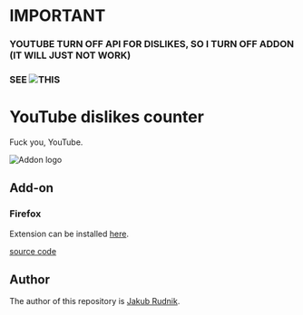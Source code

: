 # IMPORTANT
### YOUTUBE TURN OFF API FOR DISLIKES, SO I TURN OFF ADDON (IT WILL JUST NOT WORK)
### SEE ![THIS](https://www.returnyoutubedislike.com/)

# YouTube dislikes counter

Fuck you, YouTube.

![Addon logo](https://addons.mozilla.org/user-media/addon_icons/2729/2729721-128.png?modified=041713c6&1637347734357)

## Add-on

### Firefox

Extension can be installed [here](https://addons.mozilla.org/en-US/firefox/addon/youtube-dislikes-counter/).

[source code](firefox/)

## Author

The author of this repository is [Jakub Rudnik](https://github.com/Zeraye).
